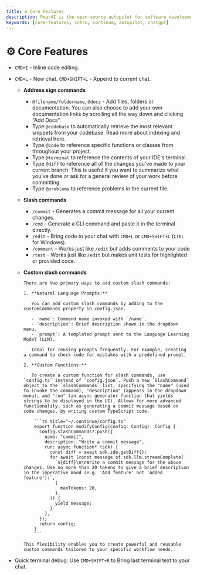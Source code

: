 ```yaml
---
title: ⚙️ Core Features
description: PearAI is the open-source autopilot for software development
keywords: [core-features, intro, continue, autopilot, chatgpt]
---
```


# ⚙️ Core Features

- `CMD+I` - Inline code editing.

- `CMD+L` - New chat. `CMD+SHIFT+L` - Append to current chat.

  - **Address sign commands**

    - `@filename/foldername`, `@docs` - Add files, folders or documentation. You can also choose to add your own documentation links by scrolling all the way down and clicking “Add Docs”.
    - Type `@codebase` to automatically retrieve the most relevant snippets from your codebase. Read more about indexing and retrieval here.
    - Type `@code` to reference specific functions or classes from throughout your project.
    - Type `@terminal` to reference the contents of your IDE's terminal.
    - Type `@diff` to reference all of the changes you've made to your current branch. This is useful if you want to summarize what you've done or ask for a general review of your work before committing.
    - Type `@problems` to reference problems in the current file.

  - **Slash commands**

    - `/commit` - Generates a commit message for all your current changes.
    - `/cmd` - Generate a CLI command and paste it in the terminal directly.
    - `/edit` - Bring code to your chat with `CMD+L` or `CMD+SHIFT+L` (`CTRL` for Windows).
    - `/comment` - Works just like `/edit` but adds comments to your code
    - `/test` - Works just like `/edit` but makes unit tests for highlighted or provided code.

  - **Custom slash commands**

        There are two primary ways to add custom slash commands:

        1. **Natural Language Prompts:**

           You can add custom slash commands by adding to the customCommands property in config.json.

           - `name`: Command name invoked with `/name`.
           - `description`: Brief description shown in the dropdown menu.
           - `prompt`: A templated prompt sent to the Language Learning Model (LLM).

           Ideal for reusing prompts frequently. For example, creating a command to check code for mistakes with a predefined prompt.

        2. **Custom Functions:**

           To create a custom function for slash commands, use `config.ts` instead of `config.json`. Push a new `SlashCommand` object to the `slashCommands` list, specifying the "name" (used to invoke the command), "description" (appears in the dropdown menu), and "run" (an async generator function that yields strings to be displayed in the UI). Allows for more advanced functionality, such as generating a commit message based on code changes, by writing custom TypeScript code.

            ```ts title="~/.continue/config.ts"
            export function modifyConfig(config: Config): Config {
              config.slashCommands?.push({
                name: "commit",
                description: "Write a commit message",
                run: async function* (sdk) {
                  const diff = await sdk.ide.getDiff();
                  for await (const message of sdk.llm.streamComplete(
                    `${diff}\n\nWrite a commit message for the above changes. Use no more than 20 tokens to give a brief description in the imperative mood (e.g. 'Add feature' not 'Added feature'):`,
                    {
                      maxTokens: 20,
                    },
                  )) {
                    yield message;
                  }
                },
              });
              return config;
            }
            ```

        This flexibility enables you to create powerful and reusable custom commands tailored to your specific workflow needs.

- Quick terminal debug: Use `CMD+SHIFT+R` to Bring last terminal text to your chat.
